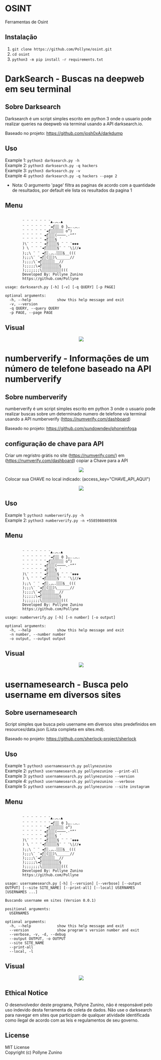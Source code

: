 # OSINT
Ferramentas de Osint

## Instalação
1) ``git clone https://github.com/Pollyne/osint.git``<br/>
2) ``cd osint``<br/>
3) ``python3 -m pip install -r requirements.txt``<br/>

# DarkSearch - Buscas na deepweb em seu terminal 

## Sobre Darksearch
Darksearch é um script simples escrito em python 3 onde o usuario pode realizar queries na deepweb via terminal usando a API darksearch.io. 

Baseado no projeto: https://github.com/josh0xA/darkdump

## Uso 
Example 1: ``python3 darksearch.py -h``<br/>
Example 2: ``python3 darksearch.py -q hackers``<br/>
Example 3: ``python3 darksearch.py -v``<br/>
Example 4: ``python3 darksearch.py -q hackers --page 2``<br/>
 - Nota: O argumento 'page' filtra as paginas de acordo com a quantidade de resultados, por default ele lista os resultados da pagina 1 <br/>

## Menu
```

        ¨ ¨ ¨ ¨ ¨ ¨ ¨▲.︵.▲
        ¨ ¨ ¨ ¨ ¨ ¨ ¨◄ƒ░░ 0 }…..︵.
        ¨ ¨ ¨ ¨ ¨ ¨◄ƒ░░░░░░ o”)
        ¨ ¨ ¨ ¨ ¨ ◄ƒ░░░(────.·^”’
        ¨ ¨ ¨ ¨ ¨ ◄ƒ░░░§ ´
        )\¨ ¨ ¨ ¨ ◄ƒ░░░░§ ¨ ¨ ¨✺✺✺
        ) \ ¨ ¨ ¨◄ƒ░░░░░§¨ ¨ ¨\|//✺
        );;\ ¨ ¨ ◄ƒ░.︵.░░░§__(((
        );;;\¨ ¨◄ƒ░(░░)\______//
        );;;;\¨◄ƒ░░░░░░__//
        );;;;;\◄ƒ░░░░░░░░§
        );;;;;;;\░░░░░░░░░(((
        Developed By: Pollyne Zunino
        https://github.com/Pollyne      
            
usage: darksearch.py [-h] [-v] [-q QUERY] [-p PAGE]

optional arguments:
  -h, --help            show this help message and exit
  -v, --version
  -q QUERY, --query QUERY
  -p PAGE, --page PAGE

```
## Visual
<p align="center">
  <img src="https://github.com/Pollyne/osint/blob/main/imagens/darksearch_output.png?raw=true">
</p>

# numberverify - Informações de um número de telefone baseado na API numberverify

## Sobre numberverify
numberverify é um script simples escrito em python 3 onde o usuario pode realizar buscas sobre um determinado numero de telefone via terminal usando a API numberverify (https://numverify.com/dashboard)

Baseado no projeto: https://github.com/sundowndev/phoneinfoga

## configuração de chave para API

Criar um regristro grátis no site (https://numverify.com/) em (https://numverify.com/dashboard) copiar a Chave para a API 

<p align="center">
  <img src="https://github.com/Pollyne/osint/blob/main/imagens/chave_numberverify.png?raw=true">
</p>

Colocar sua CHAVE no local indicado: (access_key="CHAVE_API_AQUI")

<p align="center">
  <img src="https://github.com/Pollyne/osint/blob/main/imagens/chave_api.png?raw=true">
</p>

## Uso 
Example 1: ``python3 numberverify.py -h``<br/>
Example 2: ``python3 numberverify.py -n +5585988405936``<br/>

## Menu
```

        ¨ ¨ ¨ ¨ ¨ ¨ ¨▲.︵.▲
        ¨ ¨ ¨ ¨ ¨ ¨ ¨◄ƒ░░ 0 }…..︵.
        ¨ ¨ ¨ ¨ ¨ ¨◄ƒ░░░░░░ o”)
        ¨ ¨ ¨ ¨ ¨ ◄ƒ░░░(────.·^”’
        ¨ ¨ ¨ ¨ ¨ ◄ƒ░░░§ ´
        )\¨ ¨ ¨ ¨ ◄ƒ░░░░§ ¨ ¨ ¨✺✺✺
        ) \ ¨ ¨ ¨◄ƒ░░░░░§¨ ¨ ¨\|//✺
        );;\ ¨ ¨ ◄ƒ░.︵.░░░§__(((
        );;;\¨ ¨◄ƒ░(░░)\______//
        );;;;\¨◄ƒ░░░░░░__//
        );;;;;\◄ƒ░░░░░░░░§
        );;;;;;;\░░░░░░░░░(((
        Developed By: Pollyne Zunino
        https://github.com/Pollyne      
            
usage: numberverify.py [-h] [-n number] [-o output]

optional arguments:
  -h, --help            show this help message and exit
  -n number, --number number
  -o output, --output output

```

## Visual
<p align="center">
  <img src="https://github.com/Pollyne/osint/blob/main/imagens/numberverify_output.png?raw=true">
</p>

# usernamesearch - Busca pelo username em diversos sites 

## Sobre usernamesearch
Script simples que busca pelo username em diversos sites predefinidos em resources/data.json (Lista completa em sites.md). 

Baseado no projeto: https://github.com/sherlock-project/sherlock

## Uso 

Example 1: ``python3 usernamesearch.py pollynezunino``<br/>
Example 2: ``python3 usernamesearch.py pollynezunino --print-all``<br/>
Example 3: ``python3 usernamesearch.py pollynezunino --version``<br/>
Example 4: ``python3 usernamesearch.py pollynezunino --verbose``<br/>
Example 5: ``python3 usernamesearch.py pollynezunino --site instagram``<br/>

## Menu
```

        ¨ ¨ ¨ ¨ ¨ ¨ ¨▲.︵.▲
        ¨ ¨ ¨ ¨ ¨ ¨ ¨◄ƒ░░ 0 }…..︵.
        ¨ ¨ ¨ ¨ ¨ ¨◄ƒ░░░░░░ o”)
        ¨ ¨ ¨ ¨ ¨ ◄ƒ░░░(────.·^”’
        ¨ ¨ ¨ ¨ ¨ ◄ƒ░░░§ ´
        )\¨ ¨ ¨ ¨ ◄ƒ░░░░§ ¨ ¨ ¨✺✺✺
        ) \ ¨ ¨ ¨◄ƒ░░░░░§¨ ¨ ¨\|//✺
        );;\ ¨ ¨ ◄ƒ░.︵.░░░§__(((
        );;;\¨ ¨◄ƒ░(░░)\______//
        );;;;\¨◄ƒ░░░░░░__//
        );;;;;\◄ƒ░░░░░░░░§
        );;;;;;;\░░░░░░░░░(((
        Developed By: Pollyne Zunino
        https://github.com/Pollyne      
            
usage: usernamesearch.py [-h] [--version] [--verbose] [--output OUTPUT] [--site SITE_NAME] [--print-all] [--local] USERNAMES [USERNAMES ...]

Buscando username em sites (Version 0.0.1)

positional arguments:
  USERNAMES

optional arguments:
  -h, --help            show this help message and exit
  --version             show program's version number and exit
  --verbose, -v, -d, --debug
  --output OUTPUT, -o OUTPUT
  --site SITE_NAME
  --print-all
  --local, -l

```

## Visual
<p align="center">
  <img src="https://github.com/Pollyne/osint/blob/main/imagens/username_search.png?raw=true">
</p>

## Ethical Notice
O desenvolvedor deste programa, Pollyne Zunino, não é responsável pelo uso indevido desta ferramenta de coleta de dados. Não use o darksearch para navegar em sites que participam de qualquer atividade identificada como ilegal de acordo com as leis e regulamentos de seu governo.

## License 
MIT License<br/>
Copyright (c) Pollyne Zunino

